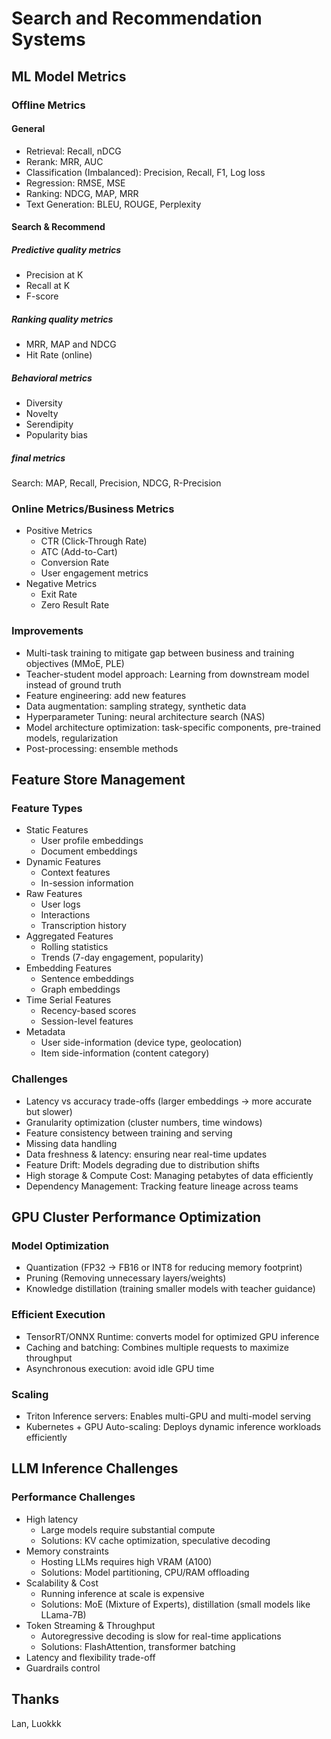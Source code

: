 # Search and Recommendation Systems

## ML Model Metrics
### Offline Metrics
#### General
- Retrieval: Recall, nDCG
- Rerank: MRR, AUC
- Classification (Imbalanced): Precision, Recall, F1, Log loss
- Regression: RMSE, MSE
- Ranking: NDCG, MAP, MRR
- Text Generation: BLEU, ROUGE, Perplexity

#### Search & Recommend
##### Predictive quality metrics
- Precision at K
- Recall at K
- F-score

##### Ranking quality metrics
- MRR, MAP and NDCG
- Hit Rate (online)

##### Behavioral metrics
- Diversity
- Novelty
- Serendipity
- Popularity bias

##### final metrics
Search: MAP, Recall, Precision, NDCG, R-Precision 

### Online Metrics/Business Metrics
- Positive Metrics
  - CTR (Click-Through Rate)
  - ATC (Add-to-Cart)
  - Conversion Rate
  - User engagement metrics
- Negative Metrics
  - Exit Rate
  - Zero Result Rate

### Improvements
- Multi-task training to mitigate gap between business and training objectives (MMoE, PLE)
- Teacher-student model approach: Learning from downstream model instead of ground truth
- Feature engineering: add new features
- Data augmentation: sampling strategy, synthetic data
- Hyperparameter Tuning: neural architecture search (NAS)
- Model architecture optimization: task-specific components, pre-trained models, regularization
- Post-processing: ensemble methods

## Feature Store Management
### Feature Types
- Static Features
  - User profile embeddings
  - Document embeddings
- Dynamic Features
  - Context features
  - In-session information
- Raw Features
  - User logs
  - Interactions
  - Transcription history
- Aggregated Features
  - Rolling statistics
  - Trends (7-day engagement, popularity)
- Embedding Features
  - Sentence embeddings
  - Graph embeddings
- Time Serial Features
  - Recency-based scores
  - Session-level features
- Metadata
  - User side-information (device type, geolocation)
  - Item side-information (content category)

### Challenges
- Latency vs accuracy trade-offs (larger embeddings → more accurate but slower)
- Granularity optimization (cluster numbers, time windows)
- Feature consistency between training and serving
- Missing data handling
- Data freshness & latency: ensuring near real-time updates
- Feature Drift: Models degrading due to distribution shifts
- High storage & Compute Cost: Managing petabytes of data efficiently
- Dependency Management: Tracking feature lineage across teams

## GPU Cluster Performance Optimization
### Model Optimization
- Quantization (FP32 -> FB16 or INT8 for reducing memory footprint)
- Pruning (Removing unnecessary layers/weights)
- Knowledge distillation (training smaller models with teacher guidance)

### Efficient Execution
- TensorRT/ONNX Runtime: converts model for optimized GPU inference
- Caching and batching: Combines multiple requests to maximize throughput
- Asynchronous execution: avoid idle GPU time

### Scaling
- Triton Inference servers: Enables multi-GPU and multi-model serving
- Kubernetes + GPU Auto-scaling: Deploys dynamic inference workloads efficiently

## LLM Inference Challenges
### Performance Challenges
- High latency
  - Large models require substantial compute
  - Solutions: KV cache optimization, speculative decoding
- Memory constraints
  - Hosting LLMs requires high VRAM (A100)
  - Solutions: Model partitioning, CPU/RAM offloading
- Scalability & Cost
  - Running inference at scale is expensive
  - Solutions: MoE (Mixture of Experts), distillation (small models like LLama-7B)
- Token Streaming & Throughput
  - Autoregressive decoding is slow for real-time applications
  - Solutions: FlashAttention, transformer batching
- Latency and flexibility trade-off
- Guardrails control

## Thanks
Lan, Luokkk